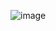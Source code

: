 ![image](https://user-images.githubusercontent.com/92460732/198115027-6eff89f7-f445-43f3-92aa-f4cd7cfc6d38.png)
